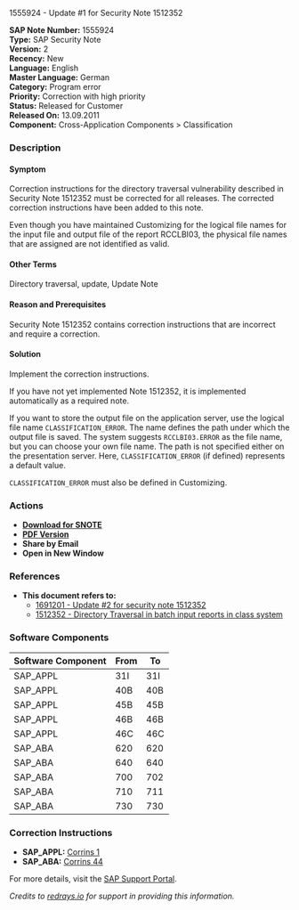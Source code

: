 1555924 - Update #1 for Security Note 1512352

**SAP Note Number:** 1555924  
**Type:** SAP Security Note  
**Version:** 2  
**Recency:** New  
**Language:** English  
**Master Language:** German  
**Category:** Program error  
**Priority:** Correction with high priority  
**Status:** Released for Customer  
**Released On:** 13.09.2011  
**Component:** Cross-Application Components > Classification

### Description

#### Symptom
Correction instructions for the directory traversal vulnerability described in Security Note 1512352 must be corrected for all releases. The corrected correction instructions have been added to this note.

Even though you have maintained Customizing for the logical file names for the input file and output file of the report RCCLBI03, the physical file names that are assigned are not identified as valid.

#### Other Terms
Directory traversal, update, Update Note

#### Reason and Prerequisites
Security Note 1512352 contains correction instructions that are incorrect and require a correction.

#### Solution
Implement the correction instructions.

If you have not yet implemented Note 1512352, it is implemented automatically as a required note.

If you want to store the output file on the application server, use the logical file name `CLASSIFICATION_ERROR`. The name defines the path under which the output file is saved. The system suggests `RCCLBI03.ERROR` as the file name, but you can choose your own file name. The path is not specified either on the presentation server. Here, `CLASSIFICATION_ERROR` (if defined) represents a default value.

`CLASSIFICATION_ERROR` must also be defined in Customizing.

### Actions

- **[Download for SNOTE](https://notesdownloads.sap.com/note/0040000009223222017)**
- **[PDF Version](https://userapps.support.sap.com/sap/support/sfm/notes/print/0001555924?language=en-US&token=B77A49AB5E3989EC5B7CC19D618E8986)**
- **Share by Email**
- **Open in New Window**

### References

- **This document refers to:**
  - [1691201 - Update #2 for security note 1512352](https://me.sap.com/notes/1691201)
  - [1512352 - Directory Traversal in batch input reports in class system](https://me.sap.com/notes/1512352)

### Software Components

| Software Component | From | To |
|--------------------|------|----|
| SAP_APPL           | 31I  | 31I |
| SAP_APPL           | 40B  | 40B |
| SAP_APPL           | 45B  | 45B |
| SAP_APPL           | 46B  | 46B |
| SAP_APPL           | 46C  | 46C |
| SAP_ABA            | 620  | 620 |
| SAP_ABA            | 640  | 640 |
| SAP_ABA            | 700  | 702 |
| SAP_ABA            | 710  | 711 |
| SAP_ABA            | 730  | 730 |

### Correction Instructions

- **SAP_APPL:** [Corrins 1](https://me.sap.com/corrins/0001555924/1)
- **SAP_ABA:** [Corrins 44](https://me.sap.com/corrins/0001555924/44)

For more details, visit the [SAP Support Portal](https://me.sap.com/).

*Credits to [redrays.io](https://redrays.io) for support in providing this information.*